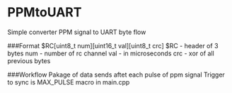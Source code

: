 # PPMtoUART
Simple converter PPM signal to UART byte flow

###Format
$RC[uint8_t num][uint16_t val][uint8_t crc]
$RC - header of 3 bytes
num - number of rc channel
val - in microseconds
crc - xor of all previous bytes

###Workflow
Pakage of data sends aftet each pulse of ppm signal
Trigger to sync is MAX_PULSE macro in main.cpp
